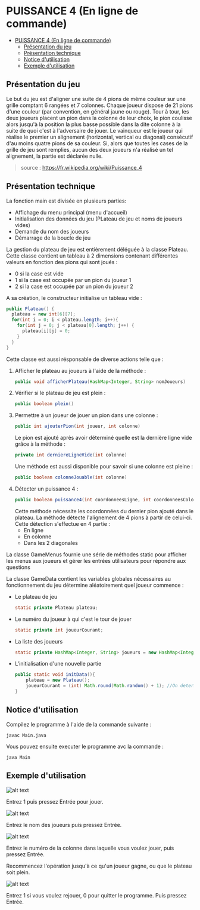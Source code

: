 # <a id="puissance-4-en-ligne-de-commande"></a>PUISSANCE 4 (En ligne de commande)

- [PUISSANCE 4 (En ligne de commande)](#puissance-4-en-ligne-de-commande)
  - [Présentation du jeu](#présentation-du-jeu)
  - [Présentation technique](#presentation-technique)
  - [Notice d'utilisation](#notice-d'utilisation)
  - [Exemple d'utilisation](#exemple-d'utilisation)

## <a id="présentation-du-jeu"></a>Présentation du jeu

Le but du jeu est d'aligner une suite de 4 pions de même couleur sur une grille comptant 6 rangées et 7 colonnes. Chaque joueur dispose de 21 pions d'une couleur (par convention, en général jaune ou rouge). Tour à tour, les deux joueurs placent un pion dans la colonne de leur choix, le pion coulisse alors jusqu'à la position la plus basse possible dans la dite colonne à la suite de quoi c'est à l'adversaire de jouer. Le vainqueur est le joueur qui réalise le premier un alignement (horizontal, vertical ou diagonal) consécutif d'au moins quatre pions de sa couleur. Si, alors que toutes les cases de la grille de jeu sont remplies, aucun des deux joueurs n'a réalisé un tel alignement, la partie est déclarée nulle. 
>source : https://fr.wikipedia.org/wiki/Puissance_4


## <a id="presentation-technique"></a>Présentation technique

La fonction main est divisée en plusieurs parties:
* Affichage du menu principal (menu d'accueil)
* Initialisation des données du jeu (PLateau de jeu et noms de joueurs vides)
* Demande du nom des joueurs
* Démarrage de la boucle de jeu

La gestion du plateau de jeu est entièrement déléguée à la classe Plateau.
Cette classe contient un tableau à 2 dimensions contenant différentes valeurs en fonction des pions qui sont joués :
- 0 si la case est vide
- 1 si la case est occupée par un pion du joueur 1
- 2 si la case est occupée par un pion du joueur 2

A sa création, le constructeur initialise un tableau vide :

  ```java
  public Plateau() {
    plateau = new int[6][7];
    for(int i = 0; i < plateau.length; i++){
      for(int j = 0; j < plateau[0].length; j++) {
        plateau[i][j] = 0;
      }
    }
  }
  ```

Cette classe est aussi résponsable de diverse actions telle que :

1. Afficher le plateau au joueurs à l'aide de la méthode :
    ```java
    public void afficherPlateau(HashMap<Integer, String> nomJoueurs)
    ```
2. Vérifier si le plateau de jeu est plein :
    ```java
    public boolean plein()
    ```
3. Permettre à un joueur de jouer un pion dans une colonne :
    ```java
    public int ajouterPion(int joueur, int colonne)
    ```
    Le pion est ajouté après avoir déterminé quelle est la dernière ligne vide grâce à la méthode :
    ```java
    private int derniereLigneVide(int colonne)
    ```
    Une méthode est aussi disponible pour savoir si une colonne est pleine :
    ```java
    public boolean colonneJouable(int colonne)
    ```
4. Détecter un puissance 4 :
    ```java
    public boolean puissance4(int coordonneesLigne, int coordonneesColonne)
    ```
    Cette méthode nécessite les coordonnées du dernier pion ajouté dans le plateau.
    La méthode détecte l'alignement de 4 pions à partir de celui-ci.
    Cette détection s'effectue en 4 partie :
      - En ligne
      - En colonne
      - Dans les 2 diagonales
   
La classe GameMenus fournie une série de méthodes static pour afficher les menus aux joueurs
et gérer les entrées utilisateurs pour répondre aux questions

La classe GameData contient les variables globales nécessaires au fonctionnement du jeu détermine aléatoirement
quel joueur commence :
- Le plateau de jeu 
    ```java 
    static private Plateau plateau;
    ``` 
- Le numéro du joueur à qui c'est le tour de jouer
  ```java
  static private int joueurCourant;  

- La liste des joueurs
    ```java
    static private HashMap<Integer, String> joueurs = new HashMap<Integer, String>();
    ```
- L'initialisation d'une nouvelle partie
    ```java
    public static void initData(){
        plateau = new Plateau();
        joueurCourant = (int) Math.round(Math.random() + 1); //On determine aléatoirement quel joueur commence.
    }
    ```

## <a id="notice-d'utilisation"></a>Notice d'utilisation

Compilez le programme à l'aide de la commande suivante :
```
javac Main.java
```
Vous pouvez ensuite executer le programme avc la commande :
```
java Main
```

## <a id="exemple-d'utilisation"></a>Exemple d'utilisation

![alt text](md-imgs/Accueil.PNG "Menu d'accueil")

Entrez 1 puis pressez Entrée pour jouer.

![alt text](md-imgs/nomJoueurs.PNG "Nom des joueurs")

Entrez le nom des joueurs puis pressez Entrée.

![alt text](md-imgs/ChoixColonne.PNG "Choix colonne")

Entrez le numéro de la colonne dans laquelle vous voulez jouer, puis pressez Entrée.

Recommencez l'opération jusqu'à ce qu'un joueur gagne, ou que le plateau soit plein.

![alt text](md-imgs/victoireRejouer.PNG "Rejouer")

Entrez 1 si vous voulez rejouer, 0 pour quitter le programme. Puis pressez Entrée.
